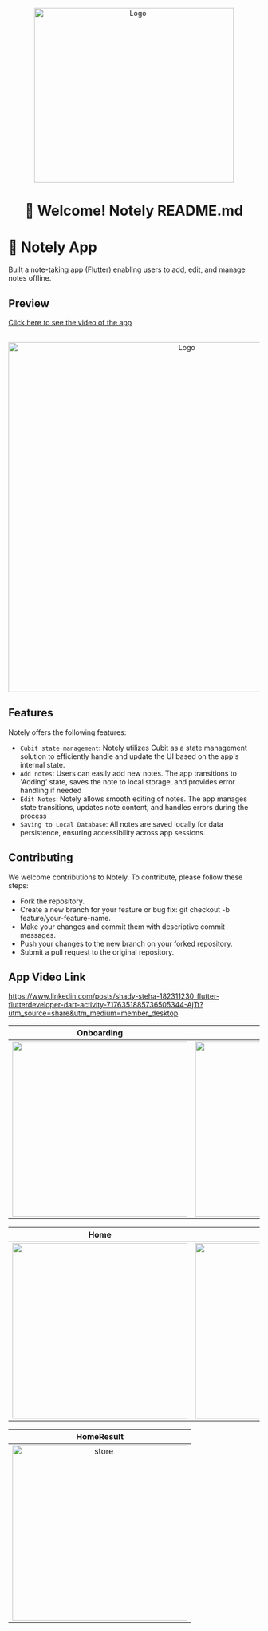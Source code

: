 <br />
<div align="center">
  <a href="https://github.com/othneildrew/Best-README-Template">
    <img src="https://github.com/shadymohamed532001/Notely/assets/126605393/bab32b5b-cfe8-480b-8785-d2ca0bc22830" alt="Logo" width="400" height="350">
  </a>  

# 👋 Welcome! Notely README.md

<div align="start">
  
# 📱  Notely App

Built a note-taking app (Flutter) enabling users to add, edit, and manage notes offline.

<div align="start">
  
## Preview
[Click here to see the video of the app](https://www.linkedin.com/posts/shady-steha-182311230_flutter-flutterdeveloper-dart-activity-7176351885736505344-AjTt/?utm_source=share&utm_medium=member_desktop)



<br />
<div align="center">
  <a href="https://github.com/othneildrew/Best-README-Template">
    <img src="https://github.com/shadymohamed532001/Notely/assets/126605393/b4f1bbd9-840b-4109-8d79-3f66ac733a01" alt="Logo" width="700" height="700">
  </a> 


<div align="start">

## Features

Notely offers the following features:

- `Cubit state management`: Notely utilizes Cubit as a state management solution to efficiently handle and update the UI based on the app's internal state.
- `Add notes`: Users can easily add new notes. The app transitions to 'Adding' state, saves the note to local storage, and provides error handling if needed
- `Edit Notes`:   Notely allows smooth editing of notes. The app manages state transitions, updates note content, and handles errors during the process
- `Saving to Local Database`:  All notes are saved locally for data persistence, ensuring accessibility across app sessions.


## Contributing

We welcome contributions to Notely. To contribute, please follow these steps:

- Fork the repository.
- Create a new branch for your feature or bug fix: git checkout -b feature/your-feature-name.
- Make your changes and commit them with descriptive commit messages.
- Push your changes to the new branch on your forked repository.
- Submit a pull request to the original repository.

## App Video Link

https://www.linkedin.com/posts/shady-steha-182311230_flutter-flutterdeveloper-dart-activity-7176351885736505344-AjTt?utm_source=share&utm_medium=member_desktop




|                                                        Onboarding                                                        | Login | SignUp  
| :---------------------------------------------------------------------------------------------------------------------------: | ------------------------------------------------------------------------------------------------------- | ------------------------------------------------------------------------------------------------------- |
| <img width="351" src="https://github.com/shadymohamed532001/Notely/assets/126605393/66401eec-fbff-4488-a8c7-23127c08a77f"> |     <img width="351" src="https://github.com/shadymohamed532001/Notely/assets/126605393/8c5c3eee-6d0a-45c5-a640-051418c5e6b5">      | <img width="351" src="https://github.com/shadymohamed532001/Notely/assets/126605393/2195790f-46cd-4d4d-b1e0-7884f70219f9"> |



|                                                  Home                                                     | Add Note | Edite Note                                                                                          |
| :---------------------------------------------------------------------------------------------------------------------------: | ------------------------------------------------------------------------------------------------------- | ------------------------------------------------------------------------------------------------------- |
| <img width="351" src="https://github.com/shadymohamed532001/Notely/assets/126605393/2a3aa938-c3f7-476e-8715-cbadb9735962"> |     <img width="351" src="https://github.com/shadymohamed532001/Notely/assets/126605393/9320da8c-1afd-49f4-876b-7ab7d2e17ba5">      |  <img width="351" alt="home" src="https://github.com/shadymohamed532001/Notely/assets/126605393/4e1d125c-5c4d-439f-b393-52c1a201c34e">






  |                                                       HomeResult                                                   |   
  |:---------------------------------------------------------------------------------------------------------------------------: |
| <img width="351" alt="store" src="https://github.com/shadymohamed532001/Notely/assets/126605393/e107fc4e-c8c2-4f08-9c47-1a249401cd81"> |    
